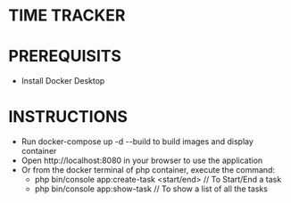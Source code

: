 # TIME TRACKER
 
# PREREQUISITS

- Install Docker Desktop

# INSTRUCTIONS

- Run docker-compose up -d --build to build images and display container
- Open http://localhost:8080 in your browser to use the application 
- Or from the docker terminal of php container, execute the command: 
	- php bin/console app:create-task <start/end> // To Start/End a task
	- php bin/console app:show-task // To show a list of all the tasks
